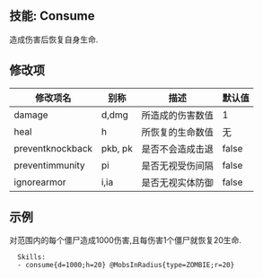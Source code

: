 技能: Consume
--------------------------

造成伤害后恢复自身生命.

修改项
----------

| 修改项名 | 别称    | 描述                                                                                                    | 默认值 |
|-----------|------------|----------------------------------------------------------------------------------------------------------------|---------------|
| damage           | d,dmg   | 所造成的伤害数值         | 1    |
| heal             | h       | 所恢复的生命数值 | 无    |
| preventknockback | pkb, pk | 是否不会造成击退   | false   |
| preventimmunity  | pi      | 是否无视受伤间隔   | false   |
| ignorearmor      | i,ia    | 是否无视实体防御 | false   |


示例
--------

对范围内的每个僵尸造成1000伤害,且每伤害1个僵尸就恢复20生命.

      Skills:
      - consume{d=1000;h=20} @MobsInRadius{type=ZOMBIE;r=20}